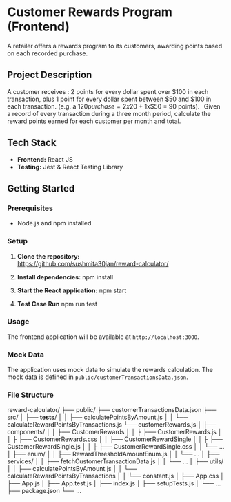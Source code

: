 # Customer Rewards Program (Frontend)

A retailer offers a rewards program to its customers, awarding points based on each recorded purchase.  

## Project Description

A customer receives : 2 points for every dollar spent over $100 in each transaction, plus 1 point for every dollar spent between $50 and $100 in each transaction. 
(e.g. a $120 purchase = 2x$20 + 1x$50 = 90 points). 
  
Given a record of every transaction during a three month period, calculate the reward points earned for each customer per month and total. 


## Tech Stack

- **Frontend:** React JS
- **Testing:** Jest & React Testing Library

## Getting Started

### Prerequisites

- Node.js and npm installed

### Setup

1. **Clone the repository:**    
https://github.com/sushmita30jan/reward-calculator/

2. **Install dependencies:**
   npm install

3. **Start the React application:**
   npm start

4. **Test Case Run**
    npm run test

### Usage

The frontend application will be available at `http://localhost:3000`.

### Mock Data

The application uses mock data to simulate the rewards calculation. The mock data is defined in `public/customerTransactionsData.json`.

### File Structure

reward-calculator/
├── public/
    ├── customerTransactionsData.json
├── src/
│   ├── __tests__/
│   │   ├── calculatePointsByAmount.js
│   │   └── calculateRewardPointsByTransactions.js
        └── customerRewards.js
│   ├── components/
│   │   ├── CustomerRewards
│   │   ├    ├── CustomerRewards.js
│   │   ├    ├── CustomerRewards.css
    │   │   ├── CustomerRewardSingle
    │   │   ├    ├── CustomerRewardSingle.js
    │   │   ├    ├── CustomerRewardSingle.css
│   │   └── ...
│   ├── enum/
│   │   ├── RewardThresholdAmountEnum.js
│   │   └── ...
│   ├── services/
│   │   ├── fetchCustomerTransactionData.js
│   │   └── ...
│   ├── utils/
│   │   ├── calculatePointsByAmount.js
│   │   └── calculateRewardPointsByTransactions
│   │   └── constant.js
│   ├── App.css
│   ├── App.js
│   ├── App.test.js
│   ├── index.js
│   ├── setupTests.js
│   └── ...
├── package.json
└── ...
```